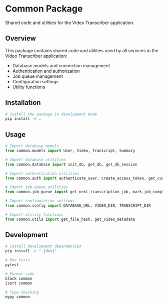 # Common Package

Shared code and utilities for the Video Transcriber application.

## Overview

This package contains shared code and utilities used by all services in the Video Transcriber application:

- Database models and connection management
- Authentication and authorization
- Job queue management
- Configuration settings
- Utility functions

## Installation

```bash
# Install the package in development mode
pip install -e .
```

## Usage

```python
# Import database models
from common.models import User, Video, Transcript, Summary

# Import database utilities
from common.database import init_db, get_db, get_db_session

# Import authentication utilities
from common.auth import authenticate_user, create_access_token, get_current_user

# Import job queue utilities
from common.job_queue import get_next_transcription_job, mark_job_completed

# Import configuration settings
from common.config import DATABASE_URL, VIDEO_DIR, TRANSCRIPT_DIR

# Import utility functions
from common.utils import get_file_hash, get_video_metadata
```

## Development

```bash
# Install development dependencies
pip install -e ".[dev]"

# Run tests
pytest

# Format code
black common
isort common

# Type checking
mypy common
```
